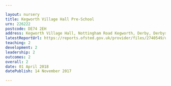 ```yaml
---

layout: nursery
title: Kegworth Village Hall Pre-School
urn: 226222
postcode: DE74 2EH
address: Kegworth Village Hall, Nottingham Road Kegworth, Derby, Derbyshire, DE74 2EH
latestReportUrl: https://reports.ofsted.gov.uk/provider/files/2740549/urn/226222.pdf
teaching: 2
development: 2
leadership: 2
outcomes: 2
overall: 2
date: 01 April 2018 
datePublish: 14 November 2017

---
```

